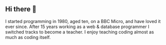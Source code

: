 ## Hi there 👋

<!--
**johnkershaw/johnkershaw** is a ✨ _special_ ✨ repository because its `README.md` (this file) appears on your GitHub profile.
-->
I started programming in 1980, aged ten, on a BBC Micro, and have loved it ever since. After 15 years working as a web & database programmer I switched tracks to become a teacher. I enjoy teaching coding almost as much as coding itself.
